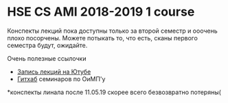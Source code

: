 # HSE CS AMI 2018-2019 1 course

Конспекты лекций пока доступны только за второй семестр и ооочень плохо посорчены. Можете потыкать то, что есть, сканы первого семестра будут, ожидайте.

Очень полезные ссылочки

* [Запись лекций на Ютубе](https://www.youtube.com/channel/UC54S0ctNQD1Ml9eLhJAlEbw)
* [Гитхаб](https://github.com/StrausMG/teaching) семинаров по ОиМП'у

*конспекты линала после 11.05.19 скорее всего безвозвратно потеряны(

